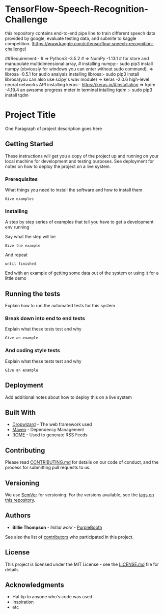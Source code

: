 # TensorFlow-Speech-Recognition-Challenge
this repository contains end-to-end pipe line to train different speech data provided by google, evaluate testing data, and submite to kaggle competition. (https://www.kaggle.com/c/tensorflow-speech-recognition-challenge)

##Requirement:- #
=> Python3 -3.5.2 #
=> NumPy -1.13.1 #
  for store and manupulate multidimensional array, #
  installing numpy:- sudo pip3 install numpy (obviously for windows you can enter without sudo command).
=> librosa -0.5.1
  for audio analysis
  installing librosa:- sudo pip3 install librosa(you can also use scipy's wav module)
=> keras -2.0.6
   high-level neural networks API
   installing keras:- https://keras.io/#installation
=> tqdm -4.19.4
   an awsome progress meter in terminal
   intalling tqdm :- sudo pip3 install tqdm
   
   
   # Project Title

One Paragraph of project description goes here

## Getting Started

These instructions will get you a copy of the project up and running on your local machine for development and testing purposes. See deployment for notes on how to deploy the project on a live system.

### Prerequisites

What things you need to install the software and how to install them

```
Give examples
```

### Installing

A step by step series of examples that tell you have to get a development env running

Say what the step will be

```
Give the example
```

And repeat

```
until finished
```

End with an example of getting some data out of the system or using it for a little demo

## Running the tests

Explain how to run the automated tests for this system

### Break down into end to end tests

Explain what these tests test and why

```
Give an example
```

### And coding style tests

Explain what these tests test and why

```
Give an example
```

## Deployment

Add additional notes about how to deploy this on a live system

## Built With

* [Dropwizard](http://www.dropwizard.io/1.0.2/docs/) - The web framework used
* [Maven](https://maven.apache.org/) - Dependency Management
* [ROME](https://rometools.github.io/rome/) - Used to generate RSS Feeds

## Contributing

Please read [CONTRIBUTING.md](https://gist.github.com/PurpleBooth/b24679402957c63ec426) for details on our code of conduct, and the process for submitting pull requests to us.

## Versioning

We use [SemVer](http://semver.org/) for versioning. For the versions available, see the [tags on this repository](https://github.com/your/project/tags). 

## Authors

* **Billie Thompson** - *Initial work* - [PurpleBooth](https://github.com/PurpleBooth)

See also the list of [contributors](https://github.com/your/project/contributors) who participated in this project.

## License

This project is licensed under the MIT License - see the [LICENSE.md](LICENSE.md) file for details

## Acknowledgments

* Hat tip to anyone who's code was used
* Inspiration
* etc
